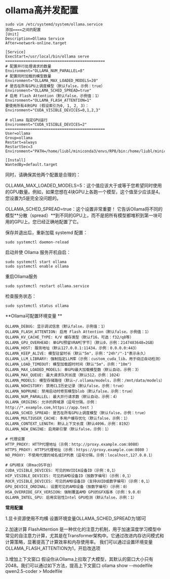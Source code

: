 # ollama高并发配置

```shell
sudo vim /etc/systemd/system/ollama.service
添加====之间的配置
[Unit]
Description=Ollama Service
After=network-online.target

[Service]
ExecStart=/usr/local/bin/ollama serve
============================================
# 配置并行处理请求的数量
Environment="OLLAMA_NUM_PARALLEL=8"
# 配置同时加载的模型数量
Environment="OLLAMA_MAX_LOADED_MODELS=20"
# 是否在所有GPU上调度模型（默认false，示例：true）
Environment="OLLAMA_SCHED_SPREAD=true"
# 启用 Flash Attention（默认false，示例值：1）
Environment="OLLAMA_FLASH_ATTENTION=1"
要使用所有4块GPU (假设索引为0, 1, 2, 3)：
Environment="CUDA_VISIBLE_DEVICES=0,1,2,3"

# ollama 指定GPU运行
Environment="CUDA_VISIBLE_DEVICES=2"
============================================
User=ollama
Group=ollama
Restart=always
RestartSec=3
Environment="PATH=/home/liubl/miniconda3/envs/RP8/bin:/home/liubl/miniconda3/condabin:/home/liubl/miniconda3/bin:/usr/local/sbin:/usr/local/bin:/usr/sbin:/usr/bin:/sbin:/bin:/usr/games:/usr/local/games:/snap/bin"

[Install]
WantedBy=default.target
```
同时，请确保其他两个配置是合理的：

OLLAMA_MAX_LOADED_MODELS=5：这个值应该大于或等于您希望同时使用的GPU数量。例如，如果您想在4块GPU上各跑一个模型，这个值至少应该是4。您设置为5是完全没问题的。

OLLAMA_SCHED_SPREAD=true：这个设置非常重要！ 它告诉Ollama将不同的模型**分散（spread）**到不同的GPU上，而不是把所有模型都堆积到第一块可用的GPU上。您已经正确地配置了它。


保存并退出后，重新加载 systemd 配置：
```shell
sudo systemctl daemon-reload
```

启动并使 Ollama 服务开机自启：
```shell
sudo systemctl start ollama
sudo systemctl enable ollama
```
重启Ollama服务
```shell
sudo systemctl restart ollama.service
```

检查服务状态：
```shell
sudo systemctl status ollama
```

**Ollama可配置环境变量 **

```shell
OLLAMA_DEBUG: 显示调试信息（默认false，示例值：1）
OLLAMA_FLASH_ATTENTION: 启用 Flash Attention（默认false，示例值：1）
OLLAMA_KV_CACHE_TYPE: K/V 缓存类型（默认f16，可选：f32/q8等）
OLLAMA_GPU_OVERHEAD: 单GPU预留VRAM[字节]（默认0，示例：2147483648=2GB）
OLLAMA_HOST: 服务地址（默认127.0.0.1:11434，示例：0.0.0.0:443）
OLLAMA_KEEP_ALIVE: 模型驻留时长（默认"5m"，示例："24h"/"-1"表示永久）
OLLAMA_LLM_LIBRARY: 强制指定LLM库（示例：custom_cuda_lib，用于绕过自动检测）
OLLAMA_LOAD_TIMEOUT: 模型加载超时时间（默认"5m"，示例："10m"）
OLLAMA_MAX_LOADED_MODELS: 单GPU最大加载模型数（默认自动，示例：3）
OLLAMA_MAX_QUEUE: 最大请求队列长度（默认512，示例：1024）
OLLAMA_MODELS: 模型存储路径（默认~/.ollama/models，示例：/mnt/data/models）
OLLAMA_NOHISTORY: 禁用CLI历史记录（默认false，示例：true）
OLLAMA_NOPRUNE: 禁用启动时修剪模型blob（默认false，示例：true）
OLLAMA_NUM_PARALLEL: 最大并行请求数（默认自动，示例：4）
OLLAMA_ORIGINS: 允许的跨域源（逗号分隔，示例：http://*.example.com,https://app.test ）
OLLAMA_SCHED_SPREAD: 是否在所有GPU上调度模型（默认false，示例：true）
OLLAMA_MULTIUSER_CACHE: 多用户缓存优化（默认false，示例：1）
OLLAMA_CONTEXT_LENGTH: 默认上下文长度（默认4096，示例：8192）
OLLAMA_NEW_ENGINE: 启用新引擎（默认false，示例：1）

# 代理设置
HTTP_PROXY: HTTP代理地址（示例：http://proxy.example.com:8080）
HTTPS_PROXY: HTTPS代理地址（示例：https://proxy.example.com:8080 ）
NO_PROXY: 不使用代理的域名或IP列表（逗号分隔，示例：localhost,127.0.0.1）

# GPU相关（非macOS平台）
CUDA_VISIBLE_DEVICES: 可见的NVIDIA设备ID（示例：0,1）
HIP_VISIBLE_DEVICES: 可见的AMD设备ID（按数字编号）（示例：0,1）
ROCR_VISIBLE_DEVICES: 可见的AMD设备ID（支持UUID或数字编号）（示例：0,1）
GPU_DEVICE_ORDINAL: 设置可见的AMD设备（按数字编号）（示例：0）
HSA_OVERRIDE_GFX_VERSION: 强制覆盖AMD GPU的GFX版本（示例：9.0.0）
OLLAMA_INTEL_GPU: 启用实验性Intel GPU检测（默认false，示例：1）
```

**常用配置**

1.显卡资源使用不均横
设置环境变量OLLAMA_SCHED_SPREAD为1即可

2.加速计算
FlashAttention 是一种优化的注意力机制，用于加速深度学习模型中常见的自注意力计算，尤其是在Transformer架构中。它通过改进内存访问模式和计算策略，显著提高了计算效率和内存使用率。
我们可以通过设置环境变量OLLAMA_FLASH_ATTENTION为1，开启改选项

3.增加上下文窗口
假设你从Ollama上拉取了大模型，其默认的窗口大小只有2048。我们可以通过如下方法，提高上下文窗口
ollama show --modelfile qwen2.5-coder > Modelfile
